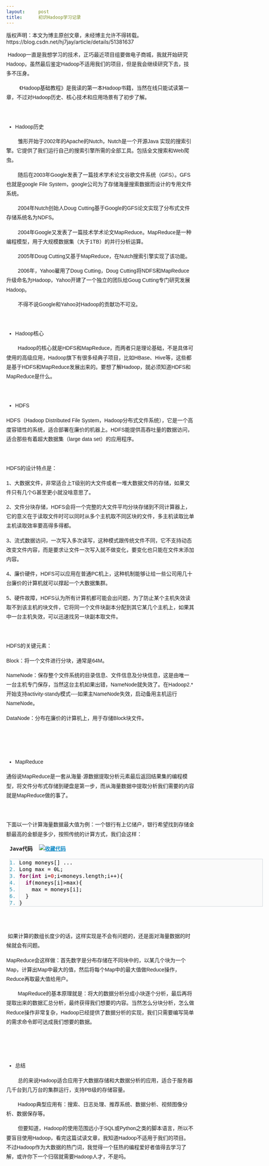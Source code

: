 ```yaml
---
layout:     post
title:      初识Hadoop学习记录
---
```

<div id="article_content" class="article_content clearfix csdn-tracking-statistics" data-pid="blog" data-mod="popu_307" data-dsm="post">
								<div class="article-copyright">
					版权声明：本文为博主原创文章，未经博主允许不得转载。					https://blog.csdn.net/hj7jay/article/details/51381637				</div>
								            <link rel="stylesheet" href="https://csdnimg.cn/release/phoenix/template/css/ck_htmledit_views-f76675cdea.css">
						<div class="htmledit_views" id="content_views">
                
<p style="font-family:Helvetica, Tahoma, Arial, sans-serif;font-size:14px;line-height:25.2000007629395px;">
<span style="font-family:'Microsoft YaHei', '微软雅黑', SimHei, tahoma, arial, helvetica, sans-serif;"> Hadoop一直是我想学习的技术，正巧最近项目组要做电子商城，我就开始研究Hadoop，虽然最后鉴定Hadoop不适用我们的项目，但是我会继续研究下去，技多不压身。</span></p>
<p style="font-family:Helvetica, Tahoma, Arial, sans-serif;font-size:14px;line-height:25.2000007629395px;">
<span style="font-family:'Microsoft YaHei', '微软雅黑', SimHei, tahoma, arial, helvetica, sans-serif;">         《Hadoop基础教程》是我读的第一本Hadoop书籍，当然在线只能试读第一章，不过对Hadoop历史、核心技术和应用场景有了初步了解。</span></p>
<p style="font-family:Helvetica, Tahoma, Arial, sans-serif;font-size:14px;line-height:25.2000007629395px;">
 </p>
<ul style="font-family:Helvetica, Tahoma, Arial, sans-serif;font-size:14px;line-height:25.2000007629395px;"><li><span style="font-family:'Microsoft YaHei', '微软雅黑', SimHei, tahoma, arial, helvetica, sans-serif;">Hadoop历史</span></li></ul><p style="font-family:Helvetica, Tahoma, Arial, sans-serif;font-size:14px;line-height:25.2000007629395px;">
<span style="font-family:'Microsoft YaHei', '微软雅黑', SimHei, tahoma, arial, helvetica, sans-serif;">        雏形开始于2002年的Apache的Nutch，Nutch是一个开源Java 实现的搜索引擎。它提供了我们运行自己的搜索引擎所需的全部工具。包括全文搜索和Web爬虫。</span></p>
<p style="font-family:Helvetica, Tahoma, Arial, sans-serif;font-size:14px;line-height:25.2000007629395px;">
<span style="font-family:'Microsoft YaHei', '微软雅黑', SimHei, tahoma, arial, helvetica, sans-serif;">        随后在2003年Google发表了一篇技术学术论文谷歌文件系统（GFS）。GFS也就是google File System，google公司为了存储海量搜索数据而设计的专用文件系统。</span></p>
<p style="font-family:Helvetica, Tahoma, Arial, sans-serif;font-size:14px;line-height:25.2000007629395px;">
<span style="font-family:'Microsoft YaHei', '微软雅黑', SimHei, tahoma, arial, helvetica, sans-serif;">        2004年Nutch创始人Doug Cutting基于Google的GFS论文实现了分布式文件存储系统名为NDFS。</span></p>
<p style="font-family:Helvetica, Tahoma, Arial, sans-serif;font-size:14px;line-height:25.2000007629395px;">
<span style="font-family:'Microsoft YaHei', '微软雅黑', SimHei, tahoma, arial, helvetica, sans-serif;">        2004年Google又发表了一篇技术学术论文MapReduce。MapReduce是一种编程模型，用于大规模数据集（大于1TB）的并行分析运算。</span></p>
<p style="font-family:Helvetica, Tahoma, Arial, sans-serif;font-size:14px;line-height:25.2000007629395px;">
<span style="font-family:'Microsoft YaHei', '微软雅黑', SimHei, tahoma, arial, helvetica, sans-serif;">        2005年Doug Cutting又基于MapReduce，在Nutch搜索引擎实现了该功能。</span></p>
<p style="font-family:Helvetica, Tahoma, Arial, sans-serif;font-size:14px;line-height:25.2000007629395px;">
<span style="font-family:'Microsoft YaHei', '微软雅黑', SimHei, tahoma, arial, helvetica, sans-serif;">        2006年，Yahoo雇用了Doug Cutting，Doug Cutting将NDFS和MapReduce升级命名为Hadoop，Yahoo开建了一个独立的团队给Goug Cutting专门研究发展Hadoop。</span></p>
<p style="font-family:Helvetica, Tahoma, Arial, sans-serif;font-size:14px;line-height:25.2000007629395px;">
<span style="font-family:'Microsoft YaHei', '微软雅黑', SimHei, tahoma, arial, helvetica, sans-serif;">        不得不说Google和Yahoo对Hadoop的贡献功不可没。</span></p>
<p style="font-family:Helvetica, Tahoma, Arial, sans-serif;font-size:14px;line-height:25.2000007629395px;">
 </p>
<ul style="font-family:Helvetica, Tahoma, Arial, sans-serif;font-size:14px;line-height:25.2000007629395px;"><li><span style="font-family:'Microsoft YaHei', '微软雅黑', SimHei, tahoma, arial, helvetica, sans-serif;">Hadoop核心</span></li></ul><p style="font-family:Helvetica, Tahoma, Arial, sans-serif;font-size:14px;line-height:25.2000007629395px;">
<span style="font-family:'Microsoft YaHei', '微软雅黑', SimHei, tahoma, arial, helvetica, sans-serif;">        Hadoop的核心就是HDFS和MapReduce，而两者只是理论基础，不是具体可使用的高级应用，Hadoop旗下有很多经典子项目，比如HBase、Hive等，这些都是基于HDFS和MapReduce发展出来的。要想了解Hadoop，就必须知道HDFS和MapReduce是什么。</span></p>
<p style="font-family:Helvetica, Tahoma, Arial, sans-serif;font-size:14px;line-height:25.2000007629395px;">
 </p>
<ul style="font-family:Helvetica, Tahoma, Arial, sans-serif;font-size:14px;line-height:25.2000007629395px;"><li><span style="font-family:'Microsoft YaHei', '微软雅黑', SimHei, tahoma, arial, helvetica, sans-serif;">HDFS</span></li></ul><p style="font-family:Helvetica, Tahoma, Arial, sans-serif;font-size:14px;line-height:25.2000007629395px;">
<span style="font-family:'Microsoft YaHei', '微软雅黑', SimHei, tahoma, arial, helvetica, sans-serif;">HDFS（Hadoop Distributed File System，Hadoop分布式文件系统），它是一个高度容错性的系统，适合部署在廉价的机器上。HDFS能提供高吞吐量的数据访问，适合那些有着超大数据集（large data set）的应用程序。</span></p>
<p style="font-family:Helvetica, Tahoma, Arial, sans-serif;font-size:14px;line-height:25.2000007629395px;">
 </p>
<p style="font-family:Helvetica, Tahoma, Arial, sans-serif;font-size:14px;line-height:25.2000007629395px;">
<span style="font-family:'Microsoft YaHei', '微软雅黑', SimHei, tahoma, arial, helvetica, sans-serif;">HDFS的设计特点是：</span></p>
<p style="font-family:Helvetica, Tahoma, Arial, sans-serif;font-size:14px;line-height:25.2000007629395px;">
<span style="font-family:'Microsoft YaHei', '微软雅黑', SimHei, tahoma, arial, helvetica, sans-serif;">1、大数据文件，非常适合上T级别的大文件或者一堆大数据文件的存储，如果文件只有几个G甚至更小就没啥意思了。</span></p>
<p style="font-family:Helvetica, Tahoma, Arial, sans-serif;font-size:14px;line-height:25.2000007629395px;">
<span style="font-family:'Microsoft YaHei', '微软雅黑', SimHei, tahoma, arial, helvetica, sans-serif;">2、文件分块存储，HDFS会将一个完整的大文件平均分块存储到不同计算器上，它的意义在于读取文件时可以同时从多个主机取不同区块的文件，多主机读取比单主机读取效率要高得多得都。</span></p>
<p style="font-family:Helvetica, Tahoma, Arial, sans-serif;font-size:14px;line-height:25.2000007629395px;">
<span style="font-family:'Microsoft YaHei', '微软雅黑', SimHei, tahoma, arial, helvetica, sans-serif;">3、流式数据访问，一次写入多次读写，这种模式跟传统文件不同，它不支持动态改变文件内容，而是要求让文件一次写入就不做变化，要变化也只能在文件末添加内容。</span></p>
<p style="font-family:Helvetica, Tahoma, Arial, sans-serif;font-size:14px;line-height:25.2000007629395px;">
<span style="font-family:'Microsoft YaHei', '微软雅黑', SimHei, tahoma, arial, helvetica, sans-serif;">4、廉价硬件，HDFS可以应用在普通PC机上，这种机制能够让给一些公司用几十台廉价的计算机就可以撑起一个大数据集群。</span></p>
<p style="font-family:Helvetica, Tahoma, Arial, sans-serif;font-size:14px;line-height:25.2000007629395px;">
<span style="font-family:'Microsoft YaHei', '微软雅黑', SimHei, tahoma, arial, helvetica, sans-serif;">5、硬件故障，HDFS认为所有计算机都可能会出问题，为了防止某个主机失效读取不到该主机的块文件，它将同一个文件块副本分配到其它某几个主机上，如果其中一台主机失效，可以迅速找另一块副本取文件。</span></p>
<p style="font-family:Helvetica, Tahoma, Arial, sans-serif;font-size:14px;line-height:25.2000007629395px;">
 </p>
<p style="font-family:Helvetica, Tahoma, Arial, sans-serif;font-size:14px;line-height:25.2000007629395px;">
<span style="font-family:'Microsoft YaHei', '微软雅黑', SimHei, tahoma, arial, helvetica, sans-serif;">HDFS的关键元素：</span></p>
<p style="font-family:Helvetica, Tahoma, Arial, sans-serif;font-size:14px;line-height:25.2000007629395px;">
<span style="font-family:'Microsoft YaHei', '微软雅黑', SimHei, tahoma, arial, helvetica, sans-serif;">Block：将一个文件进行分块，通常是64M。</span></p>
<p style="font-family:Helvetica, Tahoma, Arial, sans-serif;font-size:14px;line-height:25.2000007629395px;">
<span style="font-family:'Microsoft YaHei', '微软雅黑', SimHei, tahoma, arial, helvetica, sans-serif;">NameNode：保存整个文件系统的目录信息、文件信息及分块信息，这是由唯一一台主机专门保存，当然这台主机如果出错，NameNode就失效了。在Hadoop2.*开始支持activity-standy模式----如果主NameNode失效，启动备用主机运行NameNode。</span></p>
<p style="font-family:Helvetica, Tahoma, Arial, sans-serif;font-size:14px;line-height:25.2000007629395px;">
<span style="font-family:'Microsoft YaHei', '微软雅黑', SimHei, tahoma, arial, helvetica, sans-serif;">DataNode：分布在廉价的计算机上，用于存储Block块文件。</span></p>
<p style="font-family:Helvetica, Tahoma, Arial, sans-serif;font-size:14px;line-height:25.2000007629395px;">
<span style="font-family:'Microsoft YaHei', '微软雅黑', SimHei, tahoma, arial, helvetica, sans-serif;"><img alt="" src="http://dl2.iteye.com/upload/attachment/0099/4698/4bd65132-5351-38d9-91f3-351b3625f77b.jpg" style="border:0px;"></span><br><span style="font-family:'Microsoft YaHei', '微软雅黑', SimHei, tahoma, arial, helvetica, sans-serif;"> </span></p>
<p style="font-family:Helvetica, Tahoma, Arial, sans-serif;font-size:14px;line-height:25.2000007629395px;">
 </p>
<ul style="font-family:Helvetica, Tahoma, Arial, sans-serif;font-size:14px;line-height:25.2000007629395px;"><li><span style="font-family:'Microsoft YaHei', '微软雅黑', SimHei, tahoma, arial, helvetica, sans-serif;">MapReduce</span></li></ul><p style="font-family:Helvetica, Tahoma, Arial, sans-serif;font-size:14px;line-height:25.2000007629395px;">
<span style="font-family:'Microsoft YaHei', '微软雅黑', SimHei, tahoma, arial, helvetica, sans-serif;">通俗说MapReduce是一套从海量·源数据提取分析元素最后返回结果集的编程模型，将文件分布式存储到硬盘是第一步，而从海量数据中提取分析我们需要的内容就是MapReduce做的事了。</span></p>
<p style="font-family:Helvetica, Tahoma, Arial, sans-serif;font-size:14px;line-height:25.2000007629395px;">
 </p>
<p style="font-family:Helvetica, Tahoma, Arial, sans-serif;font-size:14px;line-height:25.2000007629395px;">
<span style="font-family:'Microsoft YaHei', '微软雅黑', SimHei, tahoma, arial, helvetica, sans-serif;">下面以一个计算海量数据最大值为例：一个银行有上亿储户，银行希望找到存储金额最高的金额是多少，按照传统的计算方式，我们会这样：</span></p>
<div class="dp-highlighter" style="font-family:Monaco, 'DejaVu Sans Mono', 'Bitstream Vera Sans Mono', Consolas, 'Courier New', monospace;width:679px;overflow:auto;margin-left:9px;line-height:25.2000007629395px;">
<div class="bar">
<div class="tools" style="font-weight:bold;">Java代码  <a title="收藏这段代码" style="color:rgb(16,138,198);text-decoration:underline;"><img class="star" src="http://blessht.iteye.com/images/icon_star.png" alt="收藏代码" style="border:0px;"></a></div>
</div>
<ol start="1" class="dp-j" style="font-size:1em;line-height:1.4em;border:1px solid rgb(209,215,220);color:rgb(43,145,175);"><li style="font-size:1em;border-left-width:1px;border-left-style:solid;border-left-color:rgb(209,215,220);line-height:18px;background-color:rgb(250,250,250);">
<span style="color:#000000;">Long moneys[] ...  </span></li><li style="font-size:1em;border-left-width:1px;border-left-style:solid;border-left-color:rgb(209,215,220);line-height:18px;background-color:rgb(250,250,250);">
<span style="color:#000000;">Long max = 0L;  </span></li><li style="font-size:1em;border-left-width:1px;border-left-style:solid;border-left-color:rgb(209,215,220);line-height:18px;background-color:rgb(250,250,250);">
<span style="color:#000000;"><span class="keyword" style="color:rgb(127,0,85);font-weight:bold;">for</span>(<span class="keyword" style="color:rgb(127,0,85);font-weight:bold;">int</span> i=<span class="number" style="color:rgb(192,0,0);">0</span>;i&lt;moneys.length;i++){  </span></li><li style="font-size:1em;border-left-width:1px;border-left-style:solid;border-left-color:rgb(209,215,220);line-height:18px;background-color:rgb(250,250,250);">
<span style="color:#000000;">  <span class="keyword" style="color:rgb(127,0,85);font-weight:bold;">if</span>(moneys[i]&gt;max){  </span></li><li style="font-size:1em;border-left-width:1px;border-left-style:solid;border-left-color:rgb(209,215,220);line-height:18px;background-color:rgb(250,250,250);">
<span style="color:#000000;">    max = moneys[i];  </span></li><li style="font-size:1em;border-left-width:1px;border-left-style:solid;border-left-color:rgb(209,215,220);line-height:18px;background-color:rgb(250,250,250);">
<span style="color:#000000;">  }  </span></li><li style="font-size:1em;border-left-width:1px;border-left-style:solid;border-left-color:rgb(209,215,220);line-height:18px;background-color:rgb(250,250,250);">
<span style="color:#000000;">}  </span></li></ol></div>
<p style="font-family:Helvetica, Tahoma, Arial, sans-serif;font-size:14px;line-height:25.2000007629395px;">
 </p>
<p style="font-family:Helvetica, Tahoma, Arial, sans-serif;font-size:14px;line-height:25.2000007629395px;">
<span style="font-family:'Microsoft YaHei', '微软雅黑', SimHei, tahoma, arial, helvetica, sans-serif;"> 如果计算的数组长度少的话，这样实现是不会有问题的，还是面对海量数据的时候就会有问题。</span></p>
<p style="font-family:Helvetica, Tahoma, Arial, sans-serif;font-size:14px;line-height:25.2000007629395px;">
<span style="font-family:'Microsoft YaHei', '微软雅黑', SimHei, tahoma, arial, helvetica, sans-serif;">MapReduce会这样做：首先数字是分布存储在不同块中的，以某几个块为一个Map，计算出Map中最大的值，然后将每个Map中的最大值做Reduce操作，Reduce再取最大值给用户。</span></p>
<p style="font-family:Helvetica, Tahoma, Arial, sans-serif;font-size:14px;line-height:25.2000007629395px;">
<span style="font-family:'Microsoft YaHei', '微软雅黑', SimHei, tahoma, arial, helvetica, sans-serif;"><img alt="" src="http://dl2.iteye.com/upload/attachment/0099/4705/4c674209-2c2a-3f67-ad07-8b24a4cdd205.jpg" style="border:0px;"></span><br><span style="font-family:'Microsoft YaHei', '微软雅黑', SimHei, tahoma, arial, helvetica, sans-serif;">        MapReduce的基本原理就是：将大的数据分析分成小块逐个分析，最后再将提取出来的数据汇总分析，最终获得我们想要的内容。当然怎么分块分析，怎么做Reduce操作非常复杂，Hadoop已经提供了数据分析的实现，我们只需要编写简单的需求命令即可达成我们想要的数据。</span></p>
<p style="font-family:Helvetica, Tahoma, Arial, sans-serif;font-size:14px;line-height:25.2000007629395px;">
 </p>
<p style="font-family:Helvetica, Tahoma, Arial, sans-serif;font-size:14px;line-height:25.2000007629395px;">
 </p>
<ul style="font-family:Helvetica, Tahoma, Arial, sans-serif;font-size:14px;line-height:25.2000007629395px;"><li><span style="font-family:'Microsoft YaHei', '微软雅黑', SimHei, tahoma, arial, helvetica, sans-serif;">总结</span></li></ul><p style="font-family:Helvetica, Tahoma, Arial, sans-serif;font-size:14px;line-height:25.2000007629395px;">
<span style="font-family:'Microsoft YaHei', '微软雅黑', SimHei, tahoma, arial, helvetica, sans-serif;">        总的来说Hadoop适合应用于大数据存储和大数据分析的应用，适合于服务器几千台到几万台的集群运行，支持PB级的存储容量。</span></p>
<p style="font-family:Helvetica, Tahoma, Arial, sans-serif;font-size:14px;line-height:25.2000007629395px;">
<span style="font-family:'Microsoft YaHei', '微软雅黑', SimHei, tahoma, arial, helvetica, sans-serif;">        Hadoop典型应用有：搜索、日志处理、推荐系统、数据分析、视频图像分析、数据保存等。</span></p>
<p style="font-family:Helvetica, Tahoma, Arial, sans-serif;font-size:14px;line-height:25.2000007629395px;">
<span style="font-family:'Microsoft YaHei', '微软雅黑', SimHei, tahoma, arial, helvetica, sans-serif;">        但要知道，Hadoop的使用范围远小于SQL或Python之类的脚本语言，所以不要盲目使用Hadoop，看完这篇试读文章，我知道Hadoop不适用于我们的项目。不过Hadoop作为大数据的热门词，我觉得一个狂热的编程爱好者值得去学习了解，或许你下一个归宿就需要Hadoop人才，不是吗。</span></p>
            </div>
                </div>
